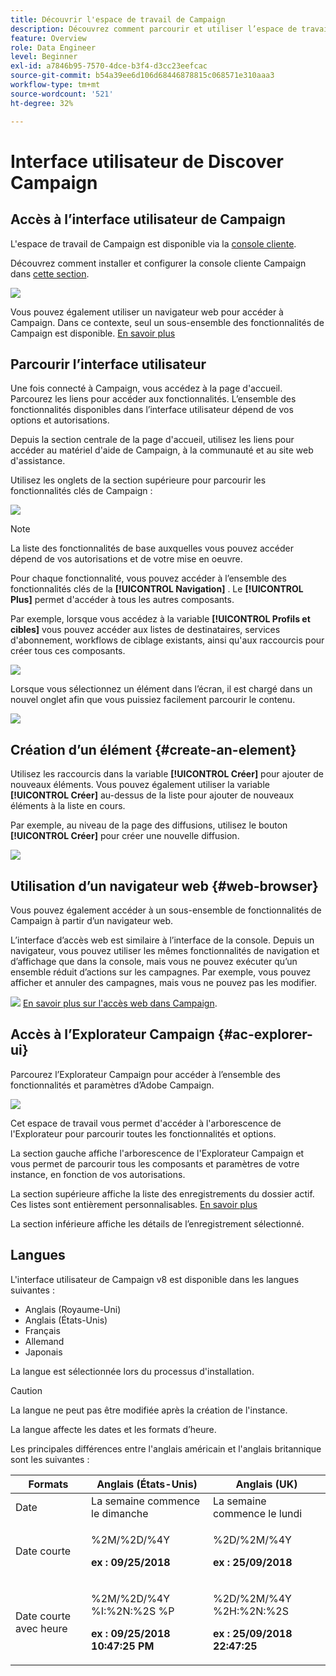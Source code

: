 ```yaml
---
title: Découvrir l'espace de travail de Campaign
description: Découvrez comment parcourir et utiliser l’espace de travail de Campaign
feature: Overview
role: Data Engineer
level: Beginner
exl-id: a7846b95-7570-4dce-b3f4-d3cc23eefcac
source-git-commit: b54a39ee6d106d68446878815c068571e310aaa3
workflow-type: tm+mt
source-wordcount: '521'
ht-degree: 32%

---
```


# Interface utilisateur de Discover Campaign

## Accès à l’interface utilisateur de Campaign

L&#39;espace de travail de Campaign est disponible via la [console cliente](../dev/general-architecture.md).

Découvrez comment installer et configurer la console cliente Campaign dans [cette section](../start/connect.md).

![](assets/home-page.png)

Vous pouvez également utiliser un navigateur web pour accéder à Campaign. Dans ce contexte, seul un sous-ensemble des fonctionnalités de Campaign est disponible. [En savoir plus](#web-browser)

## Parcourir l’interface utilisateur

Une fois connecté à Campaign, vous accédez à la page d&#39;accueil. Parcourez les liens pour accéder aux fonctionnalités. L’ensemble des fonctionnalités disponibles dans l’interface utilisateur dépend de vos options et autorisations.

Depuis la section centrale de la page d&#39;accueil, utilisez les liens pour accéder au matériel d&#39;aide de Campaign, à la communauté et au site web d&#39;assistance.

Utilisez les onglets de la section supérieure pour parcourir les fonctionnalités clés de Campaign :

![](assets/overview-home.png)

>[!NOTE]
>
>La liste des fonctionnalités de base auxquelles vous pouvez accéder dépend de vos autorisations et de votre mise en oeuvre.

Pour chaque fonctionnalité, vous pouvez accéder à l’ensemble des fonctionnalités clés de la **[!UICONTROL Navigation]** . Le **[!UICONTROL Plus]** permet d&#39;accéder à tous les autres composants.

Par exemple, lorsque vous accédez à la variable **[!UICONTROL Profils et cibles]** vous pouvez accéder aux listes de destinataires, services d&#39;abonnement, workflows de ciblage existants, ainsi qu&#39;aux raccourcis pour créer tous ces composants.

![](assets/overview-list.png)

Lorsque vous sélectionnez un élément dans l’écran, il est chargé dans un nouvel onglet afin que vous puissiez facilement parcourir le contenu.

![](assets/new-tab.png)

## Création d’un élément {#create-an-element}

Utilisez les raccourcis dans la variable **[!UICONTROL Créer]** pour ajouter de nouveaux éléments. Vous pouvez également utiliser la variable **[!UICONTROL Créer]** au-dessus de la liste pour ajouter de nouveaux éléments à la liste en cours.

Par exemple, au niveau de la page des diffusions, utilisez le bouton **[!UICONTROL Créer]** pour créer une nouvelle diffusion.

![](assets/new-recipient.png)

## Utilisation d’un navigateur web {#web-browser}

Vous pouvez également accéder à un sous-ensemble de fonctionnalités de Campaign à partir d’un navigateur web.

L’interface d’accès web est similaire à l’interface de la console. Depuis un navigateur, vous pouvez utiliser les mêmes fonctionnalités de navigation et d’affichage que dans la console, mais vous ne pouvez exécuter qu’un ensemble réduit d’actions sur les campagnes. Par exemple, vous pouvez afficher et annuler des campagnes, mais vous ne pouvez pas les modifier.

![](../assets/do-not-localize/glass.png) [En savoir plus sur l&#39;accès web dans Campaign](../start/connect.md#web-access).

## Accès à l’Explorateur Campaign {#ac-explorer-ui}

Parcourez l’Explorateur Campaign pour accéder à l’ensemble des fonctionnalités et paramètres d’Adobe Campaign.

![](assets/explorer.png)

Cet espace de travail vous permet d&#39;accéder à l&#39;arborescence de l&#39;Explorateur pour parcourir toutes les fonctionnalités et options.

La section gauche affiche l&#39;arborescence de l&#39;Explorateur Campaign et vous permet de parcourir tous les composants et paramètres de votre instance, en fonction de vos autorisations.

La section supérieure affiche la liste des enregistrements du dossier actif. Ces listes sont entièrement personnalisables. [En savoir plus](customize-ui.md)

La section inférieure affiche les détails de l’enregistrement sélectionné.


## Langues

L&#39;interface utilisateur de Campaign v8 est disponible dans les langues suivantes :

* Anglais (Royaume-Uni)
* Anglais (États-Unis)
* Français
* Allemand
* Japonais

La langue est sélectionnée lors du processus d&#39;installation.

>[!CAUTION]
>
>La langue ne peut pas être modifiée après la création de l&#39;instance.

La langue affecte les dates et les formats d’heure.


Les principales différences entre l&#39;anglais américain et l&#39;anglais britannique sont les suivantes :

<table> 
 <thead> 
  <tr> 
   <th> Formats<br /> </th> 
   <th> Anglais (États-Unis)<br /> </th> 
   <th> Anglais (UK)<br /> </th> 
  </tr> 
 </thead> 
 <tbody> 
  <tr> 
   <td> Date<br /> </td> 
   <td> La semaine commence le dimanche<br /> </td> 
   <td> La semaine commence le lundi<br /> </td> 
  </tr> 
  <tr> 
   <td> Date courte<br /> </td> 
   <td> <p>%2M/%2D/%4Y</p><p><strong>ex : 09/25/2018</strong></p> </td> 
   <td> <p>%2D/%2M/%4Y</p><p><strong>ex : 25/09/2018</strong></p> </td> 
  </tr> 
  <tr> 
   <td> Date courte avec heure<br /> </td> 
   <td> <p>%2M/%2D/%4Y %I:%2N:%2S %P</p><p><strong>ex : 09/25/2018 10:47:25 PM</strong></p> </td> 
   <td> <p>%2D/%2M/%4Y %2H:%2N:%2S</p><p><strong>ex : 25/09/2018 22:47:25</strong></p> </td> 
  </tr> 
 </tbody> 
</table>
